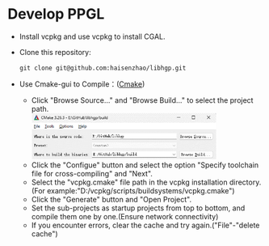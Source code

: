 # Develop PPGL

- Install vcpkg and use vcpkg to install CGAL.

- Clone this repository:

      git clone git@github.com:haisenzhao/libhgp.git

- Use Cmake-gui to Compile：([Cmake](https://cmake.org))

  - Click "Browse Source..." and "Browse Build..." to select the project path.<br> <img src="dev/images/6.png" width = "80%" />
  - Click the "Configue" button and select the option "Specify toolchain file for cross-compiling" and "Next".
  - Select the "vcpkg.cmake" file path in the vcpkg installation directory.(For example:"D:/vcpkg/scripts/buildsystems/vcpkg.cmake")
  - Click the "Generate" button and "Open Project".
  - Set the sub-projects as startup projects from top to bottom, and compile them one by one.(Ensure network connectivity)
  - If you encounter errors, clear the cache and try again.("File"-"delete cache")